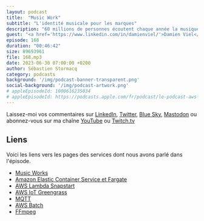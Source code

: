 ```yaml
---
layout: podcast
title:  "Music Work"
subtitle: "L'identité musicale pour les marques"
description: "60 millions de personnes écoutent chaque année la musique sélectionnée par Music Work dans des magasins, des hotels, des restaurants. Quels sont les choix techniques qui ont été faits pour construire un système global de création d'ambiance et de diffusion de musique ? Comment gérer les données collectées à grande échelle et au juste coût ? Comment l'IA pourrait assister les concepteurs d'ambiances musicales à concevoir les playlistes qui satisferont les demandes des clients. On parle aussi des players qui capitalisent sur les services AWS tels que IoT Core, de IoT Greengrass et de edge computing en général."
guest: "<a href='https://www.linkedin.com/in/damienviel/'>Damien Viel</a>, partenaire et CTO chez Music Work."
episode: 168
duration: "00:46:42"
size: 89693961
file: 168.mp3
date: 2023-06-30 07:00:00 +0200
author: Sébastien Stormacq
category: podcasts
background: '/img/podcast-banner-transparent.png'
social-background: '/img/podcast-artwork.png'
# appleEpisodeId: 1000616235034
# appleEpisodeId: https://podcasts.apple.com/fr/podcast/le-podcast-aws-en-français/id1452118442
---
```


Laissez-moi vos commentaires sur [LinkedIn](https://www.linkedin.com/in/sebastienstormacq/), [Twitter](https://twitter.com/sebsto), [Blue Sky](https://bsky.app/profile/sebsto.bsky.social), [Mastodon](https://awscommunity.social/@sebsto) ou abonnez-vous sur ma chaîne [YouTube](https://www.youtube.com/sebsto) ou [Twitch.tv](https://www.twitch.tv/sebAWS)

## Liens

Voici les liens vers les pages des services dont nous avons parlé dans l'épisode.

- [Music Works](https://www.music-work.com)
- [Amazon Elastic Container Service et Fargate](https://docs.aws.amazon.com/AmazonECS/latest/userguide/what-is-fargate.html)
- [AWS Lambda Snapstart](https://docs.aws.amazon.com/lambda/latest/dg/snapstart.html)
- [AWS IoT Greengrass](https://docs.aws.amazon.com/greengrass/v2/developerguide/what-is-iot-greengrass.html)
- [MQTT](https://mqtt.org/)
- [AWS Batch](https://docs.aws.amazon.com/batch/latest/userguide/what-is-batch.html)
- [FFmpeg](https://ffmpeg.org/)

